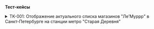 **Тест-кейсы**

<details>
<summary>TK-001: Отображение актуального списка магазинов "Ле'Муррр" в Санкт-Петербурге на станции метро "Старая Деревня"</summary>

***

**Цель:**
Проверить отображение всех актуальных  адресов магазинов "Ле'Муррр" в г. Санкт-Петербург, отфильтрованных по станции метро "Старая Деревня"

**Предусловие**:
1.	Открыть сайт https://lemurrr.ru без авторизации пользователя.
2. Выбрать город Санкт-Петербург.
3. Перейти на вкладку "Магазины" (короткая ссылка: https://lemurrr.ru/shops/spb)

**Шаги**:
1.	Раскрыть меню фильтрации «Станция метро».
2.	В строке поиска ввести тестовые данные «Старая Деревня».
3.	В результатах поиска выбрать чек-бокс «Старая Деревня».
4.	Закрыть меню фильтрации.

**ОР**: В результатах фильтрации отображены адреса магазинов в соответствии со скриншотом:

![Адреса]https://ibb.co/0tVLprn

**Окружение**: Google Chrome не ниже версии 120

***

</details>
